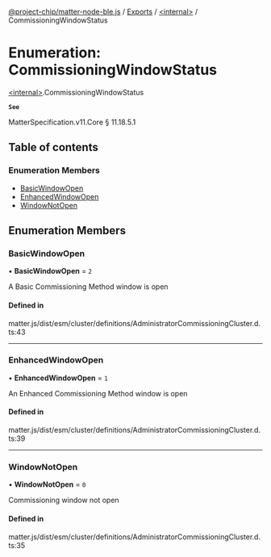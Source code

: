 [@project-chip/matter-node-ble.js](../README.md) / [Exports](../modules.md) / [\<internal\>](../modules/internal_.md) / CommissioningWindowStatus

# Enumeration: CommissioningWindowStatus

[\<internal\>](../modules/internal_.md).CommissioningWindowStatus

**`See`**

MatterSpecification.v11.Core § 11.18.5.1

## Table of contents

### Enumeration Members

- [BasicWindowOpen](internal_.CommissioningWindowStatus.md#basicwindowopen)
- [EnhancedWindowOpen](internal_.CommissioningWindowStatus.md#enhancedwindowopen)
- [WindowNotOpen](internal_.CommissioningWindowStatus.md#windownotopen)

## Enumeration Members

### BasicWindowOpen

• **BasicWindowOpen** = ``2``

A Basic Commissioning Method window is open

#### Defined in

matter.js/dist/esm/cluster/definitions/AdministratorCommissioningCluster.d.ts:43

___

### EnhancedWindowOpen

• **EnhancedWindowOpen** = ``1``

An Enhanced Commissioning Method window is open

#### Defined in

matter.js/dist/esm/cluster/definitions/AdministratorCommissioningCluster.d.ts:39

___

### WindowNotOpen

• **WindowNotOpen** = ``0``

Commissioning window not open

#### Defined in

matter.js/dist/esm/cluster/definitions/AdministratorCommissioningCluster.d.ts:35
